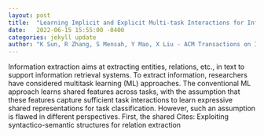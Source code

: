```yaml
---
layout: post
title:  "Learning Implicit and Explicit Multi-task Interactions for Information Extraction"
date:   2022-06-15 15:55:00 -0400
categories: jekyll update
author: "K Sun, R Zhang, S Mensah, Y Mao, X Liu - ACM Transactions on Information Systems , 2022"
---
```

Information extraction aims at extracting entities, relations, etc., in text to support information retrieval systems. To extract information, researchers have considered multitask learning (ML) approaches. The conventional ML approach learns shared features across tasks, with the assumption that these features capture sufficient task interactions to learn expressive shared representations for task classification. However, such an assumption is flawed in different perspectives. First, the shared  Cites: Exploiting syntactico-semantic structures for relation extraction